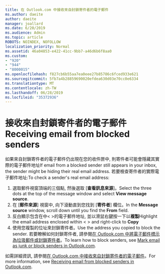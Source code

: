 ```yaml
---
title: 在 Outlook.com 中接收來自封鎖寄件者的電子郵件
ms.author: daeite
author: daeite
manager: joallard
ms.date: 6/20/2019
ms.audience: Admin
ms.topic: article
ROBOTS: NOINDEX, NOFOLLOW
localization_priority: Normal
ms.assetid: 46a04853-e422-41cc-9bb7-a46d6b6f8aa0
ms.custom:
- "920"
- "944"
- "8000015"
ms.openlocfilehash: f827cb6b55aa7ea0eee27b85786c6fced933e621
ms.sourcegitcommit: 5fb7a4b28859690020efdea630d03e70cc0e6334
ms.translationtype: MT
ms.contentlocale: zh-TW
ms.lasthandoff: 06/28/2019
ms.locfileid: "35372936"
---
```

# <a name="receiving-email-from-blocked-senders"></a><span data-ttu-id="06b99-102">接收來自封鎖寄件者的電子郵件</span><span class="sxs-lookup"><span data-stu-id="06b99-102">Receiving email from blocked senders</span></span>

<span data-ttu-id="06b99-103">如果來自封鎖寄件者的電子郵件仍出現在您的收件匣中, 則寄件者可能會隱藏其實際的電子郵件地址</span><span class="sxs-lookup"><span data-stu-id="06b99-103">If email from a blocked sender still appears in your inbox, the sender might be hiding their real email address.</span></span> <span data-ttu-id="06b99-104">若要檢查寄件者的實際電子郵件地址:</span><span class="sxs-lookup"><span data-stu-id="06b99-104">To check a sender's real email address:</span></span>
  
1. <span data-ttu-id="06b99-105">選取郵件視窗頂端的三個點, 然後選取 [**查看訊息來源**]。</span><span class="sxs-lookup"><span data-stu-id="06b99-105">Select the three dots at the top of the message window and select **View message source**.</span></span>
2. <span data-ttu-id="06b99-106">在 [**郵件來源**] 視窗中, 向下滾動直到您找到 [**寄件者**] 欄位。</span><span class="sxs-lookup"><span data-stu-id="06b99-106">In the **Message source** window, scroll down until you find the **From** field.</span></span>
3. <span data-ttu-id="06b99-107">反白顯示包含在中\< \>的電子郵件地址, 並以滑鼠右鍵按一下以**複製**</span><span class="sxs-lookup"><span data-stu-id="06b99-107">Highlight the email address enclosed within \< \> and right-click to **Copy**</span></span>
4. <span data-ttu-id="06b99-108">使用您複製的位址來封鎖寄件者。</span><span class="sxs-lookup"><span data-stu-id="06b99-108">Use the address you copied to block the sender.</span></span> <span data-ttu-id="06b99-109">若要瞭解如何封鎖寄件者, 請參閱[在 Outlook.com 中將電子郵件標示為垃圾郵件或封鎖寄件者](https://support.office.com/article/a3ece97b-82f8-4a5e-9ac3-e92fa6427ae4?wt.mc_id=Office_Outlook_com_Alchemy)。</span><span class="sxs-lookup"><span data-stu-id="06b99-109">To learn how to block senders, see [Mark email as junk or block senders in Outlook.com](https://support.office.com/article/a3ece97b-82f8-4a5e-9ac3-e92fa6427ae4?wt.mc_id=Office_Outlook_com_Alchemy).</span></span>

<span data-ttu-id="06b99-110">如需詳細資訊, 請參閱[在 Outlook.com 中接收來自封鎖寄件者的電子郵件](https://support.office.com/article/265923a0-b52c-4157-92c8-370385215da1?wt.mc_id=Office_Outlook_com_Alchemy)。</span><span class="sxs-lookup"><span data-stu-id="06b99-110">For more information, see [Receiving email from blocked senders in Outlook.com](https://support.office.com/article/265923a0-b52c-4157-92c8-370385215da1?wt.mc_id=Office_Outlook_com_Alchemy).</span></span>